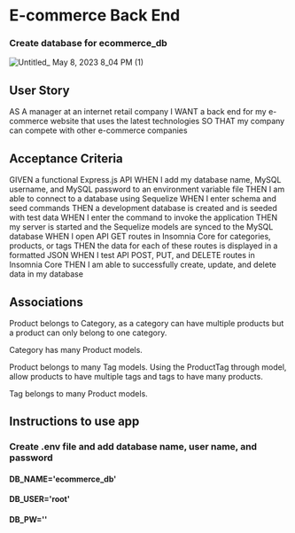 # E-commerce Back End

### Create database for ecommerce_db
![Untitled_ May 8, 2023 8_04 PM (1)](https://user-images.githubusercontent.com/123897918/236962653-9a3ec5b4-e7c1-4c5d-8531-5ecfad0784b5.gif)


## User Story
AS A manager at an internet retail company
I WANT a back end for my e-commerce website that uses the latest technologies
SO THAT my company can compete with other e-commerce companies

## Acceptance Criteria
GIVEN a functional Express.js API
WHEN I add my database name, MySQL username, and MySQL password to an environment variable file
THEN I am able to connect to a database using Sequelize
WHEN I enter schema and seed commands
THEN a development database is created and is seeded with test data
WHEN I enter the command to invoke the application
THEN my server is started and the Sequelize models are synced to the MySQL database
WHEN I open API GET routes in Insomnia Core for categories, products, or tags
THEN the data for each of these routes is displayed in a formatted JSON
WHEN I test API POST, PUT, and DELETE routes in Insomnia Core
THEN I am able to successfully create, update, and delete data in my database

## Associations
Product belongs to Category, as a category can have multiple products but a product can only belong to one category.

Category has many Product models.

Product belongs to many Tag models. Using the ProductTag through model, allow products to have multiple tags and tags to have many products.

Tag belongs to many Product models.

## Instructions to use app
### Create .env file and add database name, user name, and password

#### DB_NAME='ecommerce_db'
#### DB_USER='root'
#### DB_PW=''
